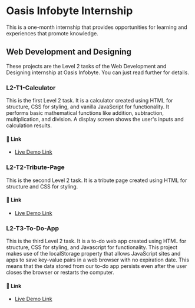 # Oasis Infobyte Internship
This is a one-month internship that provides opportunities for learning and experiences that promote knowledge.

## Web Development and Designing
These projects are the Level 2 tasks of the Web Development and Designing internship at Oasis Infobyte. You can just read further for details.

### L2-T1-Calculator
This is the first Level 2 task.
It is a calculator created using HTML for structure, CSS for styling, and vanilla JavaScript for functionality.
It performs basic mathematical functions like addition, subtraction, multiplication, and division.
A display screen shows the user's inputs and calculation results.

#### 🔗 Link
* [Live Demo Link](https://simple-calculator-esther-omono.vercel.app/)

### L2-T2-Tribute-Page
This is the second Level 2 task.
It is a tribute page created using HTML for structure and CSS for styling.

#### 🔗 Link
* [Live Demo Link](https://oibsip2.vercel.app/)

### L2-T3-To-Do-App
This is the third Level 2 task.
It is a to-do web app created using HTML for structure, CSS for styling, and Javascript for functionality.
This project makes use of the localStorage property that allows JavaScript sites and apps to save key-value pairs in a web browser with no expiration date.
This means that the data stored from our to-do app persists even after the user closes the browser or restarts the computer.

#### 🔗 Link
* [Live Demo Link](https://todo-web-app-esther-omono.vercel.app/)
